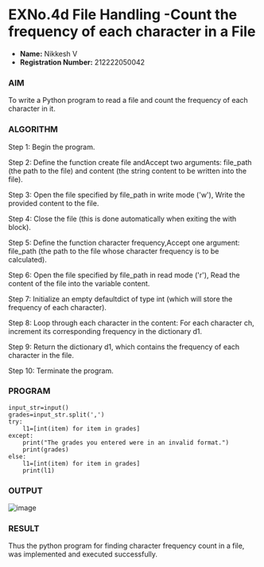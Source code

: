 # EXNo.4d File Handling -Count the frequency of each character in a File

- **Name:** Nikkesh V  
- **Registration Number:** 212222050042
### AIM
To write a Python program to read a file and count the frequency of each character in it.
### ALGORITHM

Step 1:	 Begin the program.

Step 2:	 Define the function create file  andAccept two arguments: file_path (the path to the file) and content (the string content to be written into the file).

Step 3:	 Open the file specified by file_path in write mode ('w'), Write the provided content to the file.

Step 4:	Close the file (this is done automatically when exiting the with block).

Step 5:	 Define the function character frequency,Accept one argument: file_path (the path to the file whose character frequency is to be calculated).

Step 6:	 Open the file specified by file_path in read mode ('r'), Read the content of the file into the variable content.

Step 7:	 Initialize an empty defaultdict of type int (which will store the frequency of each character).

Step 8:	 Loop through each character in the content: For each character ch, increment its corresponding frequency in the dictionary d1.

Step 9:	 Return the dictionary d1, which contains the frequency of each character in the file.

Step 10:	 Terminate the program.
### PROGRAM
```
input_str=input()
grades=input_str.split(',')
try:
    l1=[int(item) for item in grades]
except:
    print("The grades you entered were in an invalid format.")
    print(grades)
else:
    l1=[int(item) for item in grades]
    print(l1)
```
### OUTPUT

 ![image](https://github.com/user-attachments/assets/a23ca630-bc9b-439a-b4f1-fcad2a2e0711)

 
### RESULT
Thus the python program for finding character frequency count in a file, was implemented and executed successfully.
